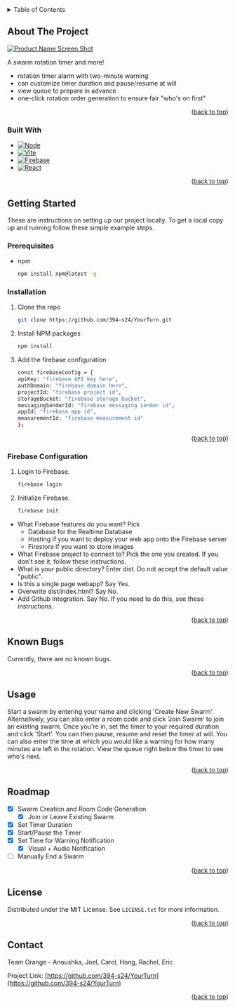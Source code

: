 <!-- TABLE OF CONTENTS -->
<details>
  <summary>Table of Contents</summary>
  <ol>
    <li>
      <a href="#about-the-project">About The Project</a>
      <ul>
        <li><a href="#built-with">Built With</a></li>
      </ul>
    </li>
    <li>
      <a href="#getting-started">Getting Started</a>
      <ul>
        <li><a href="#prerequisites">Prerequisites</a></li>
        <li><a href="#installation">Installation</a></li>
      </ul>
    </li>
    <li><a href="#usage">Usage</a></li>
    <li><a href="#roadmap">Roadmap</a></li>
    <li><a href="#contributing">Contributing</a></li>
    <li><a href="#license">License</a></li>
    <li><a href="#contact">Contact</a></li>
    <li><a href="#acknowledgments">Acknowledgments</a></li>
  </ol>
</details>



<!-- ABOUT THE PROJECT -->
## About The Project

[![Product Name Screen Shot][product-screenshot]](https://example.com)

A swarm rotation timer and more!
* rotation timer alarm with two-minute warning
* can customize timer duration and pause/resume at will
* view queue to prepare in advance
* one-click rotation order generation to ensure fair "who's on first"

<p align="right">(<a href="#readme-top">back to top</a>)</p>


### Built With

* [![Node][Node.js]][Node-url]
* [![Vite][Vite React Template]][vite-url]
* [![Firebase][Firebase]][Firebase-url]
* [![React][React.js]][React-url]

<p align="right">(<a href="#readme-top">back to top</a>)</p>


<!-- GETTING STARTED -->
## Getting Started

These are instructions on setting up our project locally.
To get a local copy up and running follow these simple example steps.

### Prerequisites

* npm
  ```sh
  npm install npm@latest -g
  ```

### Installation

1. Clone the repo
   ```sh
   git clone https://github.com/394-s24/YourTurn.git
   ```
2. Install NPM packages
   ```sh
   npm install
   ```
3. Add the firebase configuration
   ```sh
   const firebaseConfig = {
   apiKey: "firebase API key here",
   authDomain: "firebase domain here",
   projectId: "firebase project id",
   storageBucket: "firebase storage bucket",
   messagingSenderId: "firebase messaging sender id",
   appId: "firebase app id",
   measurementId: "firebase measurement id"
   };
   ```
   
<p align="right">(<a href="#readme-top">back to top</a>)</p>

### Firebase Configuration
1. Login to Firebase.
   ```sh
   firebase login
   ```
2. Initialize Firebase.
   ```sh
   firebase init
   ```
* What Firebase features do you want? Pick
    - Database for the Realtime Database
    - Hosting if you want to deploy your web app onto the Firebase server
    - Firestore if you want to store images
* What Firebase project to connect to? Pick the one you created. If you don't see it, follow these instructions.
* What is your public directory? Enter dist. Do not accept the default value "public".
* Is this a single page webapp? Say Yes.
* Overwrite dist/index.html? Say No.
* Add Github Integration. Say No. If you need to do this, see these instructions.

<p align="right">(<a href="#readme-top">back to top</a>)</p>

## Known Bugs
Currently, there are no known bugs.

<p align="right">(<a href="#readme-top">back to top</a>)</p>

<!-- USAGE EXAMPLES -->
## Usage

Start a swarm by entering your name and clicking 'Create New Swarm'. Alternatively, you can also enter a room code and click 'Join Swarm' to join an existing swarm. Once you're in, set the timer to your required duration and click 'Start'. You can then pause, resume and reset the timer at will. You can also enter the time at which you would like a warning for how many minutes are left in the rotation. View the queue right below the timer to see who's next. 


<p align="right">(<a href="#readme-top">back to top</a>)</p>

<!-- ROADMAP -->
## Roadmap

- [x] Swarm Creation and Room Code Generation
    - [x] Join or Leave Existing Swarm
- [x] Set Timer Duration
- [x] Start/Pause the Timer
- [x] Set Time for Warning Notification
    - [x] Visual + Audio Notification
- [ ] Manually End a Swarm

<p align="right">(<a href="#readme-top">back to top</a>)</p>

<!-- LICENSE -->
## License

Distributed under the MIT License. See `LICENSE.txt` for more information.

<p align="right">(<a href="#readme-top">back to top</a>)</p>

<!-- CONTACT -->
## Contact

Team Orange - Anoushka, Joel, Carol, Hong, Rachel, Eric

Project Link: [https://github.com/394-s24/YourTurn](https://github.com/394-s24/YourTurn)

<p align="right">(<a href="#readme-top">back to top</a>)</p>


<!-- MARKDOWN LINKS & IMAGES -->
<!-- https://www.markdownguide.org/basic-syntax/#reference-style-links -->
[contributors-shield]: https://img.shields.io/github/contributors/394-s24/YourTurn.svg?style=for-the-badge
[contributors-url]: https://github.com/394-s24/YourTurn/graphs/contributors
[forks-shield]: https://img.shields.io/github/forks/394-s24/YourTurn.svg?style=for-the-badge
[forks-url]: https://github.com/394-s24/YourTurn/network/members
[stars-shield]: https://img.shields.io/github/stars/394-s24/YourTurn.svg?style=for-the-badge
[stars-url]: https://github.com/394-s24/YourTurn/stargazers
[issues-shield]: https://img.shields.io/github/issues/394-s24/YourTurn.svg?style=for-the-badge
[issues-url]: https://github.com/394-s24/YourTurn/issues
[license-shield]: https://img.shields.io/github/license/394-s24/YourTurn.svg?style=for-the-badge
[license-url]: https://github.com/394-s24/YourTurn/blob/master/LICENSE.txt
[linkedin-shield]: https://img.shields.io/badge/-LinkedIn-black.svg?style=for-the-badge&logo=linkedin&colorB=555
[linkedin-url]: https://linkedin.com/in/linkedin_username
[product-screenshot]: images/screenshot.png
[Next.js]: https://img.shields.io/badge/next.js-000000?style=for-the-badge&logo=nextdotjs&logoColor=white
[Next-url]: https://nextjs.org/
[React.js]: https://img.shields.io/badge/React-20232A?style=for-the-badge&logo=react&logoColor=61DAFB
[React-url]: https://reactjs.org/
[Node.js]: https://img.shields.io/badge/Node.js-43853D?style=for-the-badge&logo=node.js&logoColor=white
[Node-url]: https://nodejs.org/
[Firebase]: https://img.shields.io/badge/Firebase-FFCA28?style=for-the-badge&logo=firebase&logoColor=white
[Firebase-url]: https://firebase.google.com/
[Vite React Template]: https://img.shields.io/badge/Vite-646CFF?style=for-the-badge&logo=vite&logoColor=FFD400
[vite-url]: https://vitejs.dev/

